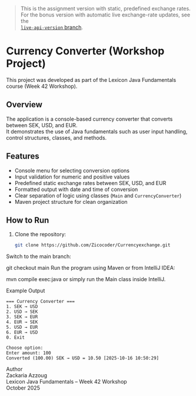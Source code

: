 > This is the assignment version with static, predefined exchange rates.  
> For the bonus version with automatic live exchange-rate updates, see the  
> [`live-api-version` branch](https://github.com/Zicocoder/Currencyexchange/tree/live-api-version).

# Currency Converter (Workshop Project)

This project was developed as part of the Lexicon Java Fundamentals course (Week 42 Workshop).

## Overview
The application is a console-based currency converter that converts between SEK, USD, and EUR.  
It demonstrates the use of Java fundamentals such as user input handling, control structures, classes, and methods.

## Features
- Console menu for selecting conversion options
- Input validation for numeric and positive values
- Predefined static exchange rates between SEK, USD, and EUR
- Formatted output with date and time of conversion
- Clear separation of logic using classes (`Main` and `CurrencyConverter`)
- Maven project structure for clean organization

## How to Run
1. Clone the repository:
   ```bash
   git clone https://github.com/Zicocoder/Currencyexchange.git
Switch to the main branch:


git checkout main
Run the program using Maven or from IntelliJ IDEA:


mvn compile exec:java
or simply run the Main class inside IntelliJ.

Example Output
```
=== Currency Converter ===
1. SEK → USD
2. USD → SEK
3. SEK → EUR
4. EUR → SEK
5. USD → EUR
6. EUR → USD
0. Exit

Choose option:
Enter amount: 100
Converted (100.00) SEK → USD = 10.50 [2025-10-16 10:50:29]
```


   Author  
   Zackaria Azzoug  
   Lexicon Java Fundamentals – Week 42 Workshop  
   October 2025




